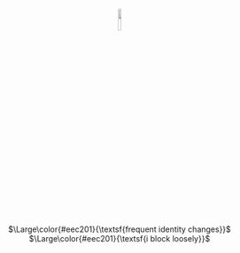 <p align="center">
  <img style="width: 10%; height: 10%" src="https://file.garden/ZwwJTXO4W1VL_e-Z/revive.png"> <br>
$\Large\color{#eec201}{\textsf{frequent identity changes}}$	<br>
$\Large\color{#eec201}{\textsf{i block loosely}}$	

